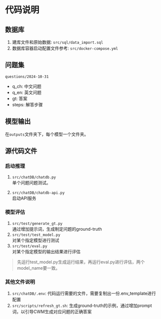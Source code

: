 # 代码说明

## 数据库
1. 建库文件和原始数据:
```src/sql/data_import.sql```
2. 数据库容器启动配置文件参考:
```src/docker-compose.yml```

## 问题集
```questions/2024-10-31```
- q_ch: 中文问题
- q_en: 英文问题
- gt: 答案
- steps: 解答步骤

## 模型输出
在```outputs```文件夹下，每个模型一个文件夹。

## 源代码文件
### 启动推理
1. ```src/chatDB/chatdb.py```\
单个问题问题测试。
 
2. ```src/chatDB/chatdb-api.py```\
启动API服务
 

### 模型评估
1. ```src/test/generate_gt.py```\
通过增加提示词，生成制定问题的ground-truth
2. ```src/test/test_model.py```\
对某个指定模型进行测试
3. ```src/test/eval.py```\
对某个指定模型的输出结果进行评估

> 先运行test_model.py生成运行结果，再运行eval.py进行评估，两个model_name要一致。

### 其他文件说明
1. ```src/chatDB/.env```: 代码运行需要的文件，需要复制出一份.env_template进行配置
2. ```src/scripts/refresh_gt.sh```: 生成ground-truth的示例，通过增加prompt词，以引导CWM生成对应问题的正确答案
